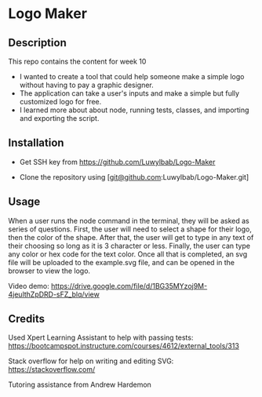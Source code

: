 # Logo Maker

## Description

This repo contains the content for week 10

- I wanted to create a tool that could help someone make a simple logo without having to pay a graphic designer.
- The application can take a user's inputs and make a simple but fully customized logo for free.
- I learned more about about node, running tests, classes, and importing and exporting the script.

## Installation

- Get SSH key from https://github.com/Luwylbab/Logo-Maker

- Clone the repository using [git@github.com:Luwylbab/Logo-Maker.git]

## Usage

When a user runs the node command in the terminal, they will be asked as series of questions. First, the user will need to select a shape for their logo, then the color of the shape. After that, the user will get to type in any text of their choosing so long as it is 3 character or less. Finally, the user can type any color or hex code for the text color. Once all that is completed, an svg file will be uploaded to the example.svg file, and can be opened in the browser to view the logo.

Video demo: https://drive.google.com/file/d/1BG35MYzoj9M-4jeulthZpDRD-sFZ_blq/view

## Credits

Used Xpert Learning Assistant to help with passing tests: 
https://bootcampspot.instructure.com/courses/4612/external_tools/313

Stack overflow for help on writing and editing SVG:
https://stackoverflow.com/

Tutoring assistance from Andrew Hardemon